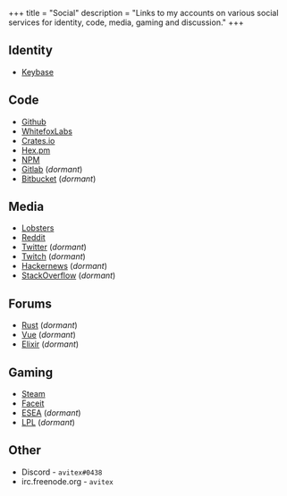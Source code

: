 +++
title = "Social"
description = "Links to my accounts on various social services for identity, code, media, gaming and discussion."
+++

## Identity

- [Keybase](https://keybase.io/avitex)

## Code

- [Github](https://github.com/avitex)
- [WhitefoxLabs](https://git.wfxlabs.com/avitex)
- [Crates.io](https://crates.io/users/avitex)
- [Hex.pm](https://hex.pm/users/avitex)
- [NPM](https://www.npmjs.com/~avitex)
- [Gitlab](https://gitlab.com/avitex) (_dormant_)
- [Bitbucket](https://bitbucket.com/avitex) (_dormant_)

## Media

- [Lobsters](https://lobste.rs/u/avitex)
- [Reddit](https://reddit.com/u/theavitex)
- [Twitter](https://twitter.com/theavitex) (_dormant_)
- [Twitch](https://twitch.com/theavitex) (_dormant_)
- [Hackernews](https://news.ycombinator.com/user?id=avitex) (_dormant_)
- [StackOverflow](https://stackoverflow.com/users/605191/avitex) (_dormant_)

## Forums

- [Rust](https://users.rust-lang.org/u/avitex) (_dormant_)
- [Vue](https://forum.vuejs.org/u/avitex) (_dormant_)
- [Elixir](https://elixirforum.com/u/avitex) (_dormant_)

## Gaming

- [Steam](https://steamcommunity.com/id/avitex)
- [Faceit](https://www.faceit.com/en/players/avitex)
- [ESEA](https://play.esea.net/users/680258) (_dormant_)
- [LPL](https://letsplay.live/profile/246296/avitex/) (_dormant_)

## Other

- Discord - `avitex#0438`
- irc.freenode.org - `avitex`